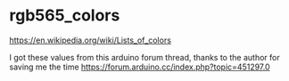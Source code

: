 # rgb565_colors
https://en.wikipedia.org/wiki/Lists_of_colors

I got these values from this arduino forum thread, thanks to the author for saving me the time
https://forum.arduino.cc/index.php?topic=451297.0
